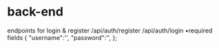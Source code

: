 # back-end
endpoints for login & register
/api/auth/register
/api/auth/login
•required fields
{
    "username":'',
    "password":'',
};